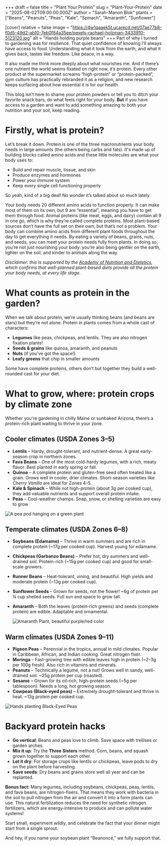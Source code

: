 +++
draft = false
title = "Plant Your Protein"
slug = "Plant-Your-Protein"
date = "2025-08-02T09:00:00.000Z"
author = "Sarah-Manon Blok"
plants = ["Beans", "Peanuts", "Peas", "Kale", "Spinach", "Amaranth", "Sunflower"]

[cover]
relative = false
image = "https://4w1qaaek5t.ucarecd.net/07ae77b8-f0d5-49d2-ab10-7eb0f84a35ee/pexels-rachael-holzman-3433910-5123120.jpg"
alt = "Hands holding purple beans"
+++
Part of why I turned to gardening was for resilience. That quiet confidence of knowing I’ll always have access to food. Understanding what it took from the earth, and what it gives back, tastes like freedom. Like peace, in a way.   

It also made me think more deeply about what nourishes me. And if there’s one nutrient the world seems fixated on right now, it’s protein. Every other product at the supermarket screams “high-protein” or “protein-packed”, gym culture has practically rebranded it as a religion, and new research keeps surfacing about how essential it is for our health.  

This blog isn’t here to shame your protein powders or tell you to ditch your favorite snack bars, do what feels right for your body. **But** if you have access to a garden and want to add something amazing to both your nutrition and your soil, keep reading. 

# **Firstly, what is protein?**  

Let’s break it down. Protein is one of the three macronutrients your body needs in large amounts (the others being carbs and fats). It's made up of building blocks called amino acids and these little molecules are what your body uses to: 

* Build and repair muscle, tissue, and skin 
* Produce enzymes and hormones 
* Power your immune system 
* Keep every single cell functioning properly 

So yeah, kind of a big deal! No wonder it’s talked about so much lately.  

Your body needs 20 different amino acids to function properly. It can make most of them on its own, but 9 are “essential”, meaning you have to get them through food. Animal proteins (like meat, eggs, and dairy) contain all 9 in one go, which is why they’re called complete proteins. Most plant-based sources don’t have the full set on their own, but that’s not a problem. Your body can combine amino acids from different plant foods throughout the day to get everything it needs. By eating a variety of beans, grains, nuts, and seeds, you can meet your protein needs fully from plants. In doing so, you’re not just nourishing your body: you’re also being gentler on the earth, lighter on the soil, and kinder to animals along the way. 

*Disclaimer: this is supported by the [Academy of Nutrition and Dietetics](https://www.jandonline.org/article/S2212-2672(16)31192-3/abstract), which confirms that well-planned plant-based diets provide all the protein your body needs, at every life stage.* 

# **What counts as protein in the garden?** 

When we talk about protein, we’re usually thinking beans (and beans are stars) but they’re not alone. Protein in plants comes from a whole cast of characters: 

* **Legumes** like peas, chickpeas, and lentils. They are also nitrogen fixation plants!  
* **Seeds & grains** like quinoa, amaranth, and peanuts 
* **Nuts** (if you’ve got the space!) 
* **Leafy greens** that chip in smaller amounts 

Some have complete proteins, others don’t but together they build a well-rounded cast for your diet.  

# **What to grow, where: protein crops by climate zone** 

Whether you're gardening in chilly Maine or sunbaked Arizona, there’s a protein-rich plant waiting to thrive in your zone. 

## **Cooler climates (USDA Zones 3–5)**  

* **Lentils** – Hardy, drought-tolerant, and nutrient-dense. A great early-season crop in northern zones. 
* **Fava Beans** – One of the most cold-hardy legumes, with a rich, meaty flavor. Best planted in early spring or fall. 
* **Quinoa** – A complete protein and gluten-free seed often treated like a grain. Grows well in cooler, drier climates. Short-season varieties like *Cherry Vanilla* are ideal for Zones 4–5. 
* **Kale & Spinach** – While not high-protein (about 3g per cooked cup), they add valuable nutrients and support overall protein intake. 
* **Peas** – Cool-weather champs. Snap, snow, or shelling varieties are easy to grow 

![A pea pod hanging on a green plant ](https://4w1qaaek5t.ucarecd.net/bc43222c-40f6-47c0-a761-09dd5862e481/plants-field-healthy-farming-concept.jpg)

## **Temperate climates (USDA Zones 6–8)** 

* **Soybeans (Edamame)** – Thrive in warm summers and are rich in complete protein (~17g per cooked cup). Harvest young for edamame. 
* **Chickpeas (Garbanzo Beans)** – Prefer hot, dry summers and well-drained soil. Protein-rich (~15g per cooked cup) and good for small-scale growers. 
* **Runner Beans** – Heat-tolerant, vining, and beautiful. High yields and moderate protein (~13g per cooked cup). 
* **Sunflower Seeds** – Grown for seeds, not the flower! ~6g of protein per ¼ cup shelled seeds. Full sun and space to grow tall. 
* **Amaranth** – Both the leaves (protein-rich greens) and seeds (complete protein) are edible. Adaptable and ornamental. 

  ![Amaranth Plant, beautiful purple/red color](https://4w1qaaek5t.ucarecd.net/e20162b6-717a-4707-a764-7a3cff15402c/pexels-paige-thompson-313369049-14448235.jpg)

## **Warm climates (USDA Zones 9–11)** 

* **Pigeon Peas** – Perennial in the tropics, annual in mild climates. Popular in Caribbean, African, and Indian cooking. Great nitrogen fixer. 
* **Moringa** – Fast-growing tree with edible leaves high in protein (~2–3g per 100g fresh). Also rich in vitamins and minerals. 
* **Peanuts** – Technically a legume, not a nut! Grows well in sandy, well-drained soil. ~25g protein per cup (roasted). 
* **Sesame** – Grown for its oil-rich, high-protein seeds (~5g per tablespoon). Needs a long, hot growing season. 
* **Cowpeas (Black-eyed peas)** – Extremely drought-tolerant and thrive in heat. ~13g protein per cooked cup. 

![Hands planting Black-Eyed Peas](https://4w1qaaek5t.ucarecd.net/c43e04b1-d4e1-405c-95f7-db5ba72b2a26/pexels-joicerivas-14251408.jpg)

# **Backyard protein hacks** 

* **Go vertical**: Beans and peas love to climb. Save space with trellises or garden arches. 
* **Mix it up**: Try the **Three Sisters** method. Corn, beans, and squash grown together to support each other. 
* **Let it dry**: For storage crops like lentils or chickpeas, leave pods to dry on the plant before harvesting. 
* **Save seeds**: Dry beans and grains store well all year and can be replanted. 

**Bonus fact:** Many legumes, including soybeans, chickpeas, peas, lentils, and fava beans, are nitrogen-fixers. That means they work with bacteria in the soil to pull nitrogen from the air and convert it into a form plants can use. This natural fertilization reduces the need for synthetic nitrogen fertilizers, which are energy-intensive to produce and can pollute water systems!  

Start small, experiment wildly, and celebrate the fact that your dinner might start from a single sprout. 

And hey, if you name your soybean plant “Beanoncé,” we fully support that.
